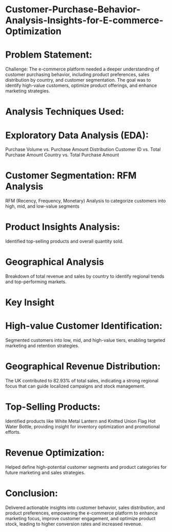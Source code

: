 # Customer-Purchase-Behavior-Analysis-Insights-for-E-commerce-Optimization

# Problem Statement:
  Challenge: The e-commerce platform needed a deeper understanding of customer purchasing behavior, including product preferences, sales distribution by country, and customer segmentation. The goal was to identify high-value customers, optimize product offerings, and enhance marketing strategies.

# Analysis Techniques Used:
# Exploratory Data Analysis (EDA):
  Purchase Volume vs. Purchase Amount Distribution
  Customer ID vs. Total Purchase Amount
  Country vs. Total Purchase Amount
# Customer Segmentation: RFM Analysis
   RFM (Recency, Frequency, Monetary) Analysis to categorize customers into high, mid, and low-value segments

# Product Insights Analysis: 
  Identified top-selling products and overall quantity sold.

# Geographical Analysis
   Breakdown of total revenue and sales by country to identify regional trends and top-performing markets.


# Key Insight

# High-value Customer Identification:
   Segmented customers into low, mid, and high-value tiers, enabling targeted marketing and retention strategies.

# Geographical Revenue Distribution:
  The UK contributed to 82.93% of total sales, indicating a strong regional focus that can guide localized campaigns and stock management.

# Top-Selling Products:
  Identified products like White Metal Lantern and Knitted Union Flag Hot Water Bottle, providing insight for inventory optimization and promotional efforts.

# Revenue Optimization: 
  Helped define high-potential customer segments and product categories for future marketing and sales strategies. 


  # Conclusion:
 
  Delivered actionable insights into customer behavior, sales distribution, and product preferences, empowering the e-commerce platform to enhance marketing focus, improve customer engagement, and optimize product stock, leading to higher conversion rates and increased revenue.
